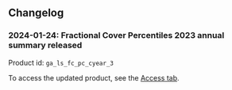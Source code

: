 ## Changelog

### 2024-01-24: Fractional Cover Percentiles 2023 annual summary released

Product id: `ga_ls_fc_pc_cyear_3`

To access the updated product, see the [Access tab](./?tab=access).
